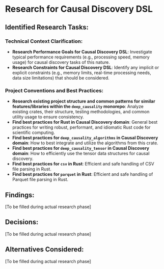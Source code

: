 # Research for Causal Discovery DSL

## Identified Research Tasks:

### Technical Context Clarification:
- **Research Performance Goals for Causal Discovery DSL**: Investigate typical performance requirements (e.g., processing speed, memory usage) for causal discovery tasks of this nature.
- **Research Constraints for Causal Discovery DSL**: Identify any implicit or explicit constraints (e.g., memory limits, real-time processing needs, data size limitations) that should be considered.

### Project Conventions and Best Practices:
- **Research existing project structure and common patterns for similar features/libraries within the `deep_causality` monorepo**: Analyze existing crates, their structure, testing methodologies, and common utility usage to ensure consistency.
- **Find best practices for Rust in Causal Discovery domain**: General best practices for writing robust, performant, and idiomatic Rust code for scientific computing.
- **Find best practices for `deep_causality_algorithms` in Causal Discovery domain**: How to best integrate and utilize the algorithms from this crate.
- **Find best practices for `deep_causality_tensor` in Causal Discovery domain**: How to efficiently use the tensor data structures for causal discovery.
- **Find best practices for `csv` in Rust**: Efficient and safe handling of CSV file parsing in Rust.
- **Find best practices for `parquet` in Rust**: Efficient and safe handling of Parquet file parsing in Rust.

## Findings:

[To be filled during actual research phase]

## Decisions:

[To be filled during actual research phase]

## Alternatives Considered:

[To be filled during actual research phase]
